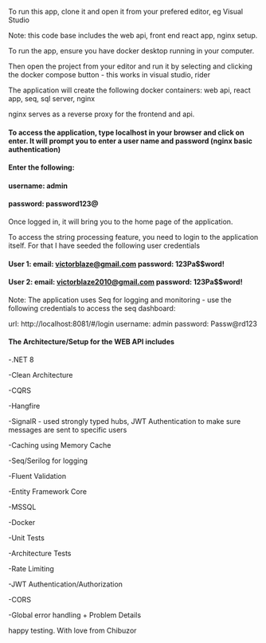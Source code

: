 To run this app, clone it and open it from your prefered editor, eg Visual Studio

Note: this code base includes the web api, front end react app, nginx setup.


To run the app, ensure you have docker desktop running in your computer. 

Then open the project from your editor and run it by selecting and clicking the docker compose button - this works in visual studio, rider

The application will create the following docker containers: web api, react app, seq, sql server, nginx

nginx serves as a reverse proxy for the frontend and api.

#### To access the application, type localhost in your browser and click on enter. It will prompt you to enter a user name and password (nginx basic authentication)

#### Enter the following: 

#### username: admin   

#### password: password123@

Once logged in, it will bring you to the home page of the application. 

To access the string processing feature, you need to login to the application itself. For that I have seeded the following user credentials


#### User 1: email: victorblaze@gmail.com  password: 123Pa$$word!

#### User 2: email: victorblaze2010@gmail.com  password: 123Pa$$word!


Note: The application uses Seq for logging and monitoring - use the following credentials to access the seq dashboard: 

url: http://localhost:8081/#/login 
username: admin   password: Passw@rd123




#### The Architecture/Setup for the WEB API includes

-.NET 8

-Clean Architecture

-CQRS

-Hangfire 

-SignalR - used strongly typed hubs, JWT Authentication to make sure messages are sent to specific users

-Caching using Memory Cache

-Seq/Serilog for logging

-Fluent Validation

-Entity Framework Core

-MSSQL

-Docker 

-Unit Tests

-Architecture Tests

-Rate Limiting

-JWT Authentication/Authorization

-CORS

-Global error handling + Problem Details

happy testing.
With love from Chibuzor
